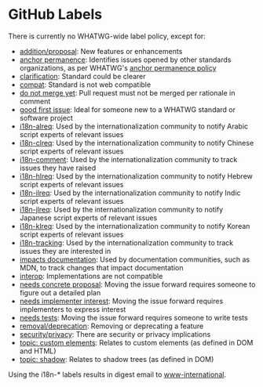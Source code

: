 # GitHub Labels

There is currently no WHATWG-wide label policy, except for:

* [addition/proposal](https://github.com/search?q=org%3Awhatwg+label%3A%22addition%2Fproposal+is%3Aopen): New features or enhancements
* [anchor permanence](https://github.com/search?q=org%3Awhatwg+label%3A%22anchor+permanence): Identifies issues opened by other standards organizations, as per WHATWG's [anchor permanence policy](https://whatwg.org/working-mode#anchors)
* [clarification](https://github.com/search?q=org%3Awhatwg+label%3A%22clarification+is%3Aopen): Standard could be clearer
* [compat](https://github.com/search?q=org%3Awhatwg+label%3A%22compat+is%3Aopen): Standard is not web compatible
* [do not merge yet](https://github.com/search?q=org%3Awhatwg+label%3A%22do+not+merge+yet+is%3Aopen): Pull request must not be merged per rationale in comment
* [good first issue](https://github.com/search?q=org%3Awhatwg+label%3A%22good+first+issue+is%3Aopen): Ideal for someone new to a WHATWG standard or software project
* [i18n-alreq](https://github.com/search?q=org%3Awhatwg+label%3A%22i18n-alreq+is%3Aopen): Used by the internationalization community to notify Arabic script experts of relevant issues
* [i18n-clreq](https://github.com/search?q=org%3Awhatwg+label%3A%22i18n-clreq+is%3Aopen): Used by the internationalization community to notify Chinese script experts of relevant issues
* [i18n-comment](https://github.com/search?q=org%3Awhatwg+label%3A%22i18n-comment+is%3Aopen): Used by the internationalization community to track issues they have raised
* [i18n-hlreq](https://github.com/search?q=org%3Awhatwg+label%3A%22i18n-hlreq+is%3Aopen): Used by the internationalization community to notify Hebrew script experts of relevant issues
* [i18n-ilreq](https://github.com/search?q=org%3Awhatwg+label%3A%22i18n-ilreq+is%3Aopen): Used by the internationalization community to notify Indic script experts of relevant issues
* [i18n-jlreq](https://github.com/search?q=org%3Awhatwg+label%3A%22i18n-jlreq+is%3Aopen): Used by the internationalization community to notify Japanese script experts of relevant issues
* [i18n-klreq](https://github.com/search?q=org%3Awhatwg+label%3A%22i18n-klreq+is%3Aopen): Used by the internationalization community to notify Korean script experts of relevant issues
* [i18n-tracking](https://github.com/search?q=org%3Awhatwg+label%3A%22i18n-tracking+is%3Aopen): Used by the internationalization community to track issues they are interested in
* [impacts documentation](https://github.com/search?q=org%3Awhatwg+label%3A%22impacts+documentation): Used by documentation communities, such as MDN, to track changes that impact documentation
* [interop](https://github.com/search?q=org%3Awhatwg+label%3A%22interop+is%3Aopen): Implementations are not compatible
* [needs concrete proposal](https://github.com/search?q=org%3Awhatwg+label%3A%22needs+concrete+proposal+is%3Aopen): Moving the issue forward requires someone to figure out a detailed plan
* [needs implementer interest](https://github.com/search?q=org%3Awhatwg+label%3A%22needs+implementer+interest+is%3Aopen): Moving the issue forward requires implementers to express interest
* [needs tests](https://github.com/search?q=org%3Awhatwg+label%3A%22needs+tests+is%3Aopen): Moving the issue forward requires someone to write tests
* [removal/deprecation](https://github.com/search?q=org%3Awhatwg+label%3A%22removal%2Fdeprecation+is%3Aopen): Removing or deprecating a feature
* [security/privacy](https://github.com/search?q=org%3Awhatwg+label%3A%22security%2Fprivacy+is%3Aopen): There are security or privacy implications
* [topic: custom elements](https://github.com/search?q=org%3Awhatwg+label%3A%22topic%3A+custom+elements+is%3Aopen): Relates to custom elements (as defined in DOM and HTML)
* [topic: shadow](https://github.com/search?q=org%3Awhatwg+label%3A%22topic%3A+shadow+is%3Aopen): Relates to shadow trees (as defined in DOM)

Using the i18n-* labels results in digest email to [www-international](https://lists.w3.org/Archives/Public/www-international/).
